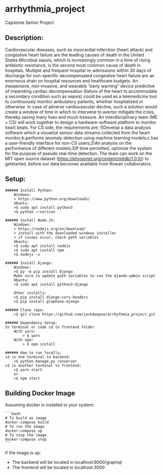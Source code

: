 # arrhythmia_project
 Capstone Senior Project

## Description:
Cardiovascular diseases, such as myocardial infarction (heart attack) and congestive heart failure are the leading causes of death in the United States.Microbial sepsis, which is increasingly common in a time of rising antibiotic resistance, is the second most common cause of death in hospitals. Multiple and frequent hospital re-admissions within 30 days of discharge for non-specific decompensated congestive heart failure are an enormous drain on hospital resources and healthcare budgets. An inexpensive, non-invasive, and wearable “early warning” device predictive of impending cardiac decompensation (failure of the heart to accommodate a secondary condition such as sepsis) could be used as a telemedicine tool to continuously monitor ambulatory patients, whether hospitalized or otherwise. In case of adverse cardiovascular decline, such a solution would create a window of time in which to intervene to avertor mitigate the crisis, thereby saving many lives and much treasure.
An interdisciplinary team (ME + CS) will work together to design a hardware-software platform to monitor heart beats.
For CS side, the requirements are: 1)Develop a data analysis software which a.visualize sensor data streams collected from the heart monitor;b.performs anomaly detection using machine learning models;c.has a user-friendly interface for non-CS users;2)An analysis on the performance of different models;3)If time permitted, optimize the system for the purpose of pseudo real-time detection.
The team can work on the MIT open source dataset (https://physionet.org/content/mitdb/1.0.0/) to getstarted, before our data becomes available from Rowan collaborators. 

## Setup:
    ###### Install Python:
        Windows:
        > https://www.python.org/downloads/
        Ubuntu:
        >$ sudo apt install python3
        >$ python ––version

    ###### Install Node.JS:
        Windows:
        > https://nodejs.org/en/download/
        > install with the downloaded windows installer
        > if issues occur, check path variables
        Ubuntu:
        >$ sudo apt install nodejs
        >$ sudo apt install npm
        >$ nodejs -v

    ###### Install Django:
        Windows:
        >$ py -m pip install Django
        Make sure to update path variables to run the djando-admin script
        Ubuntu:
        >$ sudo apt install python3-django

        Other installs:
        >$ pip install django-cors-headers
        >$ pip install graphene-django

    ###### Clone repo:
        >$ git clone https://github.com/jackdwayne/arrhythmia_project.git

    ###### Dependancy Setup:
    In terminal or code cd to frontend folder
        With yarn:
            > $ yarn
        With npm:
            > $ npm install

    ###### How to run locally:
    cd in one terminal to backend:
        >$ python manage.py runserver
    cd in another terminal to frontend:
        >$ yarn start
        or
        >$ npm start

## Building Docker Image

Assuming docker is installed in your system:  

    ```bash
    # To build an image
    docker-compose build
    # To run the image
    docker-compose up
    # To stop the image
    docker-compose stop
    ```

If the image is up:
* The backend will be located in localhost:8000/graphql
* The frontend will be located in localhost:3000